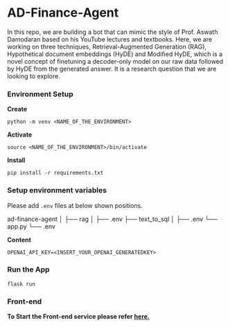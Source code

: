 # AD-Finance-Agent

In this repo, we are building a bot that can mimic the style of Prof. Aswath Damodaran based on his YouTube lectures and textbooks. Here, we are working on three techniques, Retrieval-Augmented Generation (RAG), Hypothetical document embeddings (HyDE) and Modified HyDE, which is a novel concept of finetuning a decoder-only model on our raw data followed by HyDE from the generated answer. It is a research question that we are looking to explore.

### Environment Setup

**Create**

```
python -m venv <NAME_OF_THE_ENVIRONMENT>
```

**Activate** 

```
source <NAME_OF_THE_ENVIRONMENT>/bin/activate
```

**Install**

```
pip install -r requirements.txt
```

### Setup environment variables

Please add `.env` files at below shown positions.

ad-finance-agent
    │
    ├── rag
    │   ├── .env
    ├── text_to_sql
    │   ├── .env
    └── app.py
    └── .env

**Content**

```
OPENAI_API_KEY=<INSERT_YOUR_OPENAI_GENERATEDKEY>
```

### Run the App

```
flask run
```

### **Front-end**

**To Start the Front-end service please refer [here.](https://github.com/Athe-kunal/AD-Finance-Agent/blob/deploy/web/ad-finance-agent-ui/README.md)**
